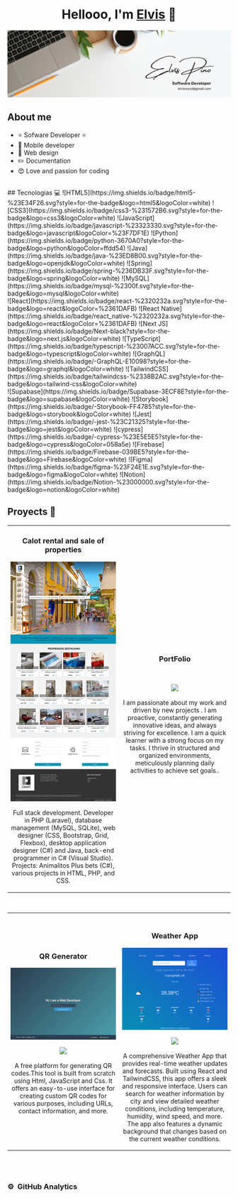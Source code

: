 <div align="center">
<h1 align="center">Hellooo, I'm <a href="https://elvisxd.github.io/webside-curriculum/">Elvis</a> 👋</h1>
</div>
<img src="White Minimalist Profile LinkedIn Banner.png">

## About me

- ⭐ Sofware Developer ⭐ 
- 📲 Mobile developer
- 🎥 Web design
- ✏️ Documentation
- 😍 Love and passion for coding 
<br>
## Tecnologias 💻
![HTML5](https://img.shields.io/badge/html5-%23E34F26.svg?style=for-the-badge&logo=html5&logoColor=white)
![CSS3](https://img.shields.io/badge/css3-%231572B6.svg?style=for-the-badge&logo=css3&logoColor=white)
![JavaScript](https://img.shields.io/badge/javascript-%23323330.svg?style=for-the-badge&logo=javascript&logoColor=%23F7DF1E)
![Python](https://img.shields.io/badge/python-3670A0?style=for-the-badge&logo=python&logoColor=ffdd54)
![Java](https://img.shields.io/badge/java-%23ED8B00.svg?style=for-the-badge&logo=openjdk&logoColor=white)
![Spring](https://img.shields.io/badge/spring-%236DB33F.svg?style=for-the-badge&logo=spring&logoColor=white)
![MySQL](https://img.shields.io/badge/mysql-%2300f.svg?style=for-the-badge&logo=mysql&logoColor=white)
<br/>
![React](https://img.shields.io/badge/react-%2320232a.svg?style=for-the-badge&logo=react&logoColor=%2361DAFB)
![React Native](https://img.shields.io/badge/react_native-%2320232a.svg?style=for-the-badge&logo=react&logoColor=%2361DAFB)
![Next JS](https://img.shields.io/badge/Next-black?style=for-the-badge&logo=next.js&logoColor=white)
![TypeScript](https://img.shields.io/badge/typescript-%23007ACC.svg?style=for-the-badge&logo=typescript&logoColor=white)
![GraphQL](https://img.shields.io/badge/-GraphQL-E10098?style=for-the-badge&logo=graphql&logoColor=white)
![TailwindCSS](https://img.shields.io/badge/tailwindcss-%2338B2AC.svg?style=for-the-badge&logo=tailwind-css&logoColor=white)
<br/>
![Supabase](https://img.shields.io/badge/Supabase-3ECF8E?style=for-the-badge&logo=supabase&logoColor=white)
![Storybook](https://img.shields.io/badge/-Storybook-FF4785?style=for-the-badge&logo=storybook&logoColor=white)
![Jest](https://img.shields.io/badge/-jest-%23C21325?style=for-the-badge&logo=jest&logoColor=white)
![cypress](https://img.shields.io/badge/-cypress-%23E5E5E5?style=for-the-badge&logo=cypress&logoColor=058a5e)
![Firebase](https://img.shields.io/badge/Firebase-039BE5?style=for-the-badge&logo=Firebase&logoColor=white)
![Figma](https://img.shields.io/badge/figma-%23F24E1E.svg?style=for-the-badge&logo=figma&logoColor=white)
![Notion](https://img.shields.io/badge/Notion-%23000000.svg?style=for-the-badge&logo=notion&logoColor=white)

## Proyects 🤩
<table>
<tr>
<td width="50%">
<h3 align="center">Calot rental and sale of properties</h3>
<div align="center">
<a href="www.calot.com.ar" target="_blank"><img src="www.calot.com.ar_.png"></a>

<p>Full stack development. Developer in PHP (Laravel), database management (MySQL, SQLite), web designer (CSS, Bootstrap, Grid, Flexbox), desktop application designer (C#) and Java, back-end programmer in C# (Visual Studio).
Projects: Animalitos Plus bets (C#), various projects in HTML, PHP, and CSS.</p>
</div>
                                                                                      
</td>

<td width="50%">
               <br>
<h3 align="center">PortFolio</h3>
<div align="center">                                       
<a href="https://elvisxd.github.io/webside-curriculum/" target="_blank"><img src="elvisxd.github.io_webside-curriculum_.png" width="400" alt=""></a>
<br>
<p>
<a href="https://github.com/elvisxd/webside-curriculum?tab=readme-ov-file" target="_blank">
<img src="https://img.shields.io/badge/C%C3%93DIGO-80ffaa?style=for-the-badge&logo=github&logoColor=black">
</a>
</p>
</p>I am passionate about my work and driven by new projects . I am proactive, constantly generating innovative ideas, and always striving for excellence. I am a quick learner with a strong focus on my tasks. I thrive in structured and organized environments, meticulously planning daily activities to achieve set goals..</p>
</div>                                                             
</table>                                                                                 
</div>
<br>

<table>
<tr>
<td width="50%">
<h3 align="center">QR Generator</h3>
<div align="center">
<a href="https://elvisxd.github.io/qr-generator/" target="_blank"><img src="elvisxd.github.io_qr-generator_.png" width="400" alt="Curso intermedio Android"></a>
<p>
<a href="https://github.com/elvisxd/qr-generator" target="_blank">
<img src="https://img.shields.io/badge/CÓDIGO-ff9?style=for-the-badge&logo=github&logoColor=black">
</a>
</p>
<p>A free platform for generating QR codes.This tool is built from scratch using Html, JavaScript and Css. It offers an easy-to-use interface for creating custom QR codes for various purposes, including URLs, contact information, and more.</p>
</div>

<td width="50%">
               <br>
<h3 align="center">Weather App</h3>
<div align="center">                                       
<a href="https://elvisxd.github.io/weather-app/" target="_blank"><img src="elvisxd.github.io_weather-app_.png" width="400" alt=""></a>
<br>
<p>
<a href="https://github.com/elvisxd/weather-app" target="_blank">
<img src="https://img.shields.io/badge/C%C3%93DIGO-80ffaa?style=for-the-badge&logo=github&logoColor=black">
</a>
</p>
</p>A comprehensive Weather App that provides real-time weather updates and forecasts. Built using React and TailwindCSS, this app offers a sleek and responsive interface. Users can search for weather information by city and view detailed weather conditions, including temperature, humidity, wind speed, and more. The app also features a dynamic background that changes based on the current weather conditions.</p>
</div>                                                             
</table>                                                                                 
</div>
<br>
                                                                                      
</td>       
</table>                                                                                 
</div>
<br>

### ⚙️ &nbsp;GitHub Analytics


